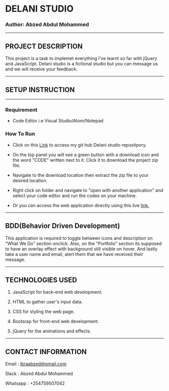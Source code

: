 # DELANI STUDIO

### Author: Abzed Abdul Mohammed

*****

## PROJECT DESCRIPTION

This project is a task to implemet everything I've learnt so far with jQuery and JavaScript. Delani studio is a fictional studio but you can message us and we will receive your feedback.

*****

## SETUP INSTRUCTION

*****

### Requirement

* Code Editor i.e Visual Studio/Atom/Notepad

### How To Run

* Click on this [Link](https://github.com/Abzed/Delani-Studio) to access my git hub Delani studio repositpory.

* On the top panel you will see a green button with a download icon and the word "CODE" written next to it. Click it to download the project zip file.

* Navigate to the download location then extract the zip file to your desired location.

* Right click on folder and navigate to "open with another application" and select your code editor and run the codes on your machine.

* Or you can access the web application directly using this live [link.](https://abzed.github.io/Delani-Studio/)

*****

## BDD(Behavior Driven Development)

This application is required to toggle between icons and description on "What We Do" section onclick. Also, on the "Portfolio" section its supposed to have an overlay effect with background still visible on hover. And lastly take a user name and email, alert them that we have received their message.

*****

## TECHNOLOGIES USED

1. JavaScript for back-end web development.


2. HTML to gather user's input data.

3. CSS for styling the web page.

4. Bootsrap for front-end web development.

5. jQuery for the animations and effects.

*****

## CONTACT INFORMATION

Email : ibraabzed@gmail.com

Slack : Abzed Abdul Mohammed

Whatsapp : +254759507042